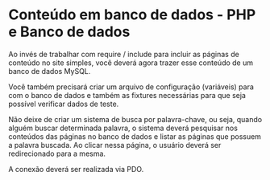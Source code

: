 Conteúdo em banco de dados - PHP e Banco de dados
=================================================

Ao invés de trabalhar com require / include para incluir as páginas de conteúdo no site simples, você deverá agora trazer esse conteúdo de um banco de dados MySQL.

Você também precisará criar um arquivo de configuração (variáveis) para com o banco de dados e também as fixtures necessárias para que seja possível verificar dados de teste.

Não deixe de criar um sistema de busca por palavra-chave, ou seja, quando alguém buscar determinada palavra, o sistema deverá  pesquisar nos conteúdos das páginas no banco de dados e listar as páginas que possuem a palavra buscada. Ao clicar nessa página, o usuário deverá ser redirecionado para a mesma.

A conexão deverá ser realizada via PDO.
